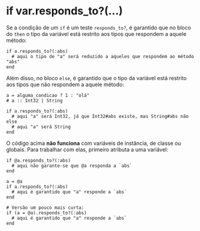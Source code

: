 # if var.responds_to?(...)

Se a condição de um `if` é um teste `responds_to?`, é garantido que no bloco do `then` o tipo da variável está restrito aos tipos que respondem a aquele método:

```crystal
if a.responds_to?(:abs)
  # aqui o tipo de "a" será reduzido a aqueles que respondem ao método "abs"
end
```

Além disso, no bloco `else`, é garantido que o tipo da variável está restrito aos tipos que não respondem a aquele método:

```crystal
a = alguma_condicao ? 1 : "olá"
# a :: Int32 | String

if a.responds_to?(:abs)
  # aqui "a" será Int32, já que Int32#abs existe, mas String#abs não
else
  # aqui "a" será String
end
```

O código acima **não funciona** com variáveis de instância, de classe ou globais. Para trabalhar com elas, primeiro atributa a uma variável:

```crystal
if @a.responds_to?(:abs)
  # aqui não garante-se que @a responda a `abs`
end

a = @a
if a.responds_to?(:abs)
  # aqui é garantido que "a" responde a `abs`
end

# Versão um pouco mais curta:
if (a = @a).responds_to?(:abs)
  # aqui é garantido que "a" responde a `abs`
end
```

